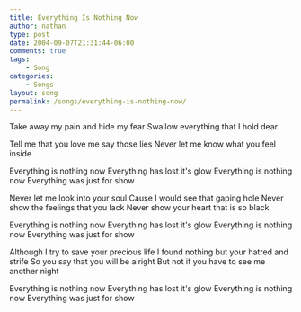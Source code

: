 ```yaml
---
title: Everything Is Nothing Now
author: nathan
type: post
date: 2004-09-07T21:31:44-06:00
comments: true
tags:
    - Song
categories:
    - Songs
layout: song
permalink: /songs/everything-is-nothing-now/
---
```

Take away my pain and hide my fear
Swallow everything that I hold dear
<!--more-->
Tell me that you love me say those lies
Never let me know what you feel inside

Everything is nothing now
Everything has lost it's glow
Everything is nothing now
Everything was just for show

Never let me look into your soul
Cause I would see that gaping hole
Never show the feelings that you lack
Never show your heart that is so black

Everything is nothing now
Everything has lost it's glow
Everything is nothing now
Everything was just for show

Although I try to save your precious life
I found nothing but your hatred and strife
So you say that you will be alright
But not if you have to see me another night

Everything is nothing now
Everything has lost it's glow
Everything is nothing now
Everything was just for show
